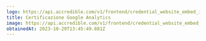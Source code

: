```yaml
---
logo: https://api.accredible.com/v1/frontend/credential_website_embed_image/badge/85579292
title: Certificazione Google Analytics
image: https://api.accredible.com/v1/frontend/credential_website_embed_image/certificate/85579292
obtainedAt: 2023-10-29T13:45:49.881Z
---
```

